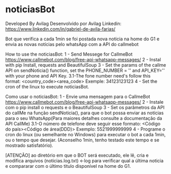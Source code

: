 # noticiasBot
Developed By Avilag
Desenvolvido por Avilag
Linkedin: https://www.linkedin.com/in/gabriel-de-avila-farias/

Bot que verifica a cada 1min se foi postada nova noticia na home do G1 e envia as novas notícias pelo whatsApp com a API do callmebot

How to use the noticiasBot:
1 - Send Messege for CallmeBot https://www.callmebot.com/blog/free-api-whatsapp-messages/
2 - Instal with pip Install, requests and BeautifulSoup
3 - Set the params of the callme API on sendNoticia() function, set the PHONE_NUMBER = '' and API_KEY='' with your phone and API Key.
3.1-The fone number need's follow this format: <country_code><area_code><number> Exemple: 34123123123
4 - Set the cron of the linux to execute noticiasBot.


Como usar o noticiasBot:
1 - Envie uma mensagem para o CallmeBot https://www.callmebot.com/blog/free-api-whatsapp-messages/
2 - Instale com o pip install o requests e o BeautifulSoup
3 - Set os parâmetros da API do callMe na função sendNoticia(), para que o bot possa enviar as notícias para o seu WhatsApp(Para maiores detalhes consulte a documentação da API CallMe)
3.1-O número de telefone deve seguir esse formato: <Código do país><Código de área(DDD)><numero> Exemplo: 5521999999999
4 - Programe o cron do linux (ou semelhante no Windows) para executar o bot a cada 1min, ou o tempo que desejar. (Aconselho 1min, tenho testado este tempo e se mostrado satisfatório).

[ATENÇÃO] ao diretório em que o BOT será executado, ele lê, cria e modifica arquivos (noticias.log.txt) <-log para verificar qual a última noticia e compararar com o último titulo disponível na home do G1.

